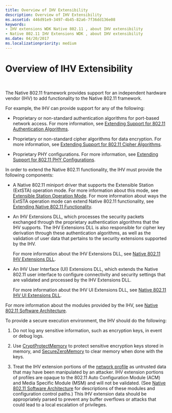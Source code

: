 ```yaml
---
title: Overview of IHV Extensibility
description: Overview of IHV Extensibility
ms.assetid: 446d91e9-3497-4b45-82a6-7f36dd136e08
keywords:
- IHV extensions WDK Native 802.11 , about IHV extensibility
- Native 802.11 IHV Extensions WDK , about IHV extensibility
ms.date: 04/20/2017
ms.localizationpriority: medium
---
```


# Overview of IHV Extensibility




 

The Native 802.11 framework provides support for an independent hardware vendor (IHV) to add functionality to the Native 802.11 framework.

For example, the IHV can provide support for any of the following:

-   Proprietary or non-standard authentication algorithms for port-based network access. For more information, see [Extending Support for 802.11 Authentication Algorithms](extending-support-for-802-11-authentication-algorithms.md).

-   Proprietary or non-standard cipher algorithms for data encryption. For more information, see [Extending Support for 802.11 Cipher Algorithms](extending-support-for-802-11-cipher-algorithms.md).

-   Proprietary PHY configurations. For more information, see [Extending Support for 802.11 PHY Configurations](extending-support-for-802-11-phy-configurations.md).

In order to extend the Native 802.11 functionality, the IHV must provide the following components:

-   A Native 802.11 miniport driver that supports the Extensible Station (ExtSTA) operation mode. For more information about this mode, see [Extensible Station Operation Mode](extensible-station-operation-mode.md). For more information about ways the ExtSTA operation mode can extend Native 802.11 functionality, see [Extending Native 802.11 Functionality](extending-native-802-11-functionality.md).

-   An IHV Extensions DLL, which processes the security packets exchanged through the proprietary authentication algorithms that the IHV supports. The IHV Extensions DLL is also responsible for cipher key derivation through these authentication algorithms, as well as the validation of user data that pertains to the security extensions supported by the IHV.

    For more information about the IHV Extensions DLL, see [Native 802.11 IHV Extensions DLL](native-802-11-ihv-extensions-dll4.md).

-   An IHV User Interface (UI) Extensions DLL, which extends the Native 802.11 user interface to configure connectivity and security settings that are validated and processed by the IHV Extensions DLL.

    For more information about the IHV UI Extensions DLL, see [Native 802.11 IHV UI Extensions DLL](native-802-11-ihv-ui-extensions-dll2.md).

For more information about the modules provided by the IHV, see [Native 802.11 Software Architecture](native-802-11-software-architecture.md).

To provide a secure execution environment, the IHV should do the following:

1.  Do not log any sensitive information, such as encryption keys, in event or debug logs.

2.  Use [CryptProtectMemory](https://go.microsoft.com/fwlink/p/?linkid=64677) to protect sensitive encryption keys stored in memory, and [SecureZeroMemory](https://go.microsoft.com/fwlink/p/?linkid=64678) to clear memory when done with the keys.

3.  Treat the IHV extension portions of the [network profile](configuration-through-a-network-profile.md) as untrusted data that may have been manipulated by an attacker. IHV extension portions of profiles are opaque to the 802.11 Auto Configuration Module (ACM) and Media Specific Module (MSM) and will not be validated. (See [Native 802.11 Software Architecture](native-802-11-software-architecture.md) for descriptions of these modules and configuration control paths.) This IHV extension data should be appropriately parsed to prevent any buffer overflows or attacks that could lead to a local escalation of privileges.

 

 





